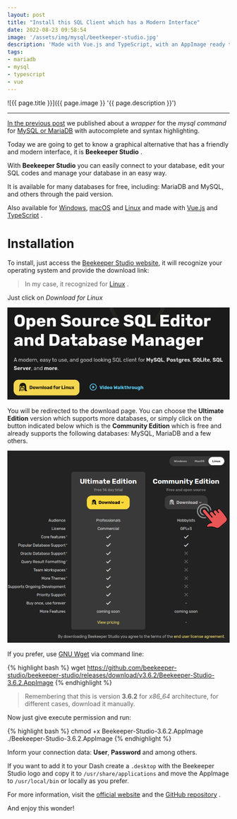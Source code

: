 ```yaml
---
layout: post
title: "Install this SQL Client which has a Modern Interface"
date: 2022-08-23 09:58:54
image: '/assets/img/mysql/beetkeeper-studio.jpg'
description: 'Made with Vue.js and TypeScript, with an AppImage ready to run on your Desktop.'
tags:
- mariadb
- mysql
- typescript
- vue
---
```


![{{ page.title }}]({{ page.image }} '{{ page.description }}')

---

[In the previous post](https://terminalroot.com/use-a-command-for-mysql-with-autocomplete/) we published about a *wrapper* for the *mysql command* for [MySQL or MariaDB](https://terminalroot.com/tags#mariadb) with autocomplete and syntax highlighting.

Today we are going to get to know a graphical alternative that has a friendly and modern interface, it is **Beekeeper Studio** .

With **Beekeeper Studio** you can easily connect to your database, edit your SQL codes and manage your database in an easy way.

It is available for many databases for free, including: MariaDB and MySQL, and others through the paid version.

Also available for [Windows](https://terminalroot.com/tags#windows), [macOS](https://terminalroot.com/tags#macos) and [Linux](https://terminalroot.com/#tagslinux) and made with [Vue.js](https://terminalroot.com/tags#vue) and [TypeScript](https://terminalroot.com/tags#typescript) .

# Installation
To install, just access the [Beekeeper Studio website](https://www.beekeeperstudio.io/), it will recognize your operating system and provide the download link:
> In my case, it recognized for [Linux](https://terminalroot.com/tags#linux) .

Just click on *Download for Linux*

![Download Beekeeper Studio](/assets/img/mysql/download-beetkeeper.png)

You will be redirected to the download page. You can choose the **Ultimate Edition** version which supports more databases, or simply click on the button indicated below which is the **Community Edition** which is free and already supports the following databases: MySQL, MariaDB and a few others.

![AppImage Beekeeper Studio](/assets/img/mysql/appimage-beetkeeper.png)

If you prefer, use [GNU Wget](https://terminalroot.com/#tags#commands) via command line:

{% highlight bash %}
wget https://github.com/beekeeper-studio/beekeeper-studio/releases/download/v3.6.2/Beekeeper-Studio-3.6.2.AppImage
{% endhighlight %}
> Remembering that this is version **3.6.2** for *x86_64* architecture, for different cases, download it manually.

Now just give execute permission and run:

{% highlight bash %}
chmod +x Beekeeper-Studio-3.6.2.AppImage
./Beekeeper-Studio-3.6.2.AppImage
{% endhighlight %}

Inform your connection data: **User**, **Password** and among others.

If you want to add it to your Dash create a `.desktop` with the Beekeeper Studio logo and copy it to `/usr/share/applications` and move the AppImage to `/usr/local/bin` or locally as you prefer.

For more information, visit the [official website](https://www.beekeeperstudio.io/) and the [GitHub repository](https://github.com/beekeeper-studio/beekeeper-studio) .

And enjoy this wonder!

